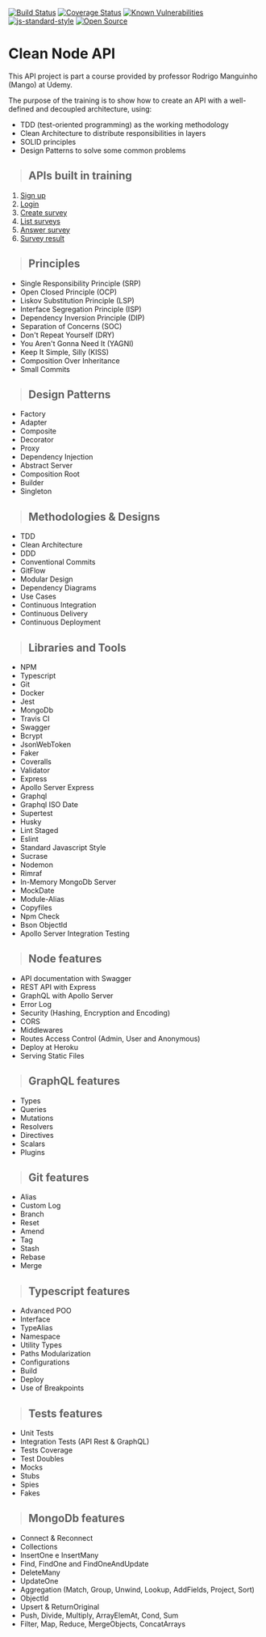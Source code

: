 [![Build Status](https://travis-ci.org/nandotomio/clean-node-api.svg?branch=master)](https://travis-ci.org/nandotomio/clean-node-api)
[![Coverage Status](https://coveralls.io/repos/github/nandotomio/clean-node-api/badge.svg?branch=master)](https://coveralls.io/github/nandotomio/clean-node-api?branch=master)
[![Known Vulnerabilities](https://snyk.io/test/github/nandotomio/clean-node-api/badge.svg)](https://snyk.io/test/github/nandotomio/clean-node-api)
[![js-standard-style](https://img.shields.io/badge/code%20style-standard-brightgreen.svg)](http://standardjs.com)
[![Open Source](https://badges.frapsoft.com/os/v1/open-source.svg?v=103)](https://opensource.org/)

# **Clean Node API**

This API project is part a course provided by professor Rodrigo Manguinho (Mango) at Udemy.

The purpose of the training is to show how to create an API with a well-defined and decoupled architecture, using:
* TDD (test-oriented programming) as the working methodology
* Clean Architecture to distribute responsibilities in layers
* SOLID principles
* Design Patterns to solve some common problems

> ## APIs built in training

1. [Sign up](./requirements/signup.md)
2. [Login](./requirements/login.md)
3. [Create survey](./requirements/add-survey.md)
4. [List surveys](./requirements/load-surveys.md)
5. [Answer survey](./requirements/save-survey-result.md)
6. [Survey result](./requirements/load-survey-result.md)

> ## Principles

* Single Responsibility Principle (SRP)
* Open Closed Principle (OCP)
* Liskov Substitution Principle (LSP)
* Interface Segregation Principle (ISP)
* Dependency Inversion Principle (DIP)
* Separation of Concerns (SOC)
* Don't Repeat Yourself (DRY)
* You Aren't Gonna Need It (YAGNI)
* Keep It Simple, Silly (KISS)
* Composition Over Inheritance
* Small Commits

> ## Design Patterns

* Factory
* Adapter
* Composite
* Decorator
* Proxy
* Dependency Injection
* Abstract Server
* Composition Root
* Builder
* Singleton

> ## Methodologies & Designs

* TDD
* Clean Architecture
* DDD
* Conventional Commits
* GitFlow
* Modular Design
* Dependency Diagrams
* Use Cases
* Continuous Integration
* Continuous Delivery
* Continuous Deployment

> ## Libraries and Tools

* NPM
* Typescript
* Git
* Docker
* Jest
* MongoDb
* Travis CI
* Swagger
* Bcrypt
* JsonWebToken
* Faker
* Coveralls
* Validator
* Express
* Apollo Server Express
* Graphql
* Graphql ISO Date
* Supertest
* Husky
* Lint Staged
* Eslint
* Standard Javascript Style
* Sucrase
* Nodemon
* Rimraf
* In-Memory MongoDb Server
* MockDate
* Module-Alias
* Copyfiles
* Npm Check
* Bson ObjectId
* Apollo Server Integration Testing

> ## Node features

* API documentation with Swagger
* REST API with Express
* GraphQL with Apollo Server
* Error Log
* Security (Hashing, Encryption and Encoding)
* CORS
* Middlewares
* Routes Access Control (Admin, User and Anonymous)
* Deploy at Heroku
* Serving Static Files

> ## GraphQL features

* Types
* Queries
* Mutations
* Resolvers
* Directives
* Scalars
* Plugins

> ## Git features

* Alias
* Custom Log
* Branch
* Reset
* Amend
* Tag
* Stash
* Rebase
* Merge

> ## Typescript features

* Advanced POO
* Interface
* TypeAlias
* Namespace
* Utility Types
* Paths Modularization
* Configurations
* Build
* Deploy
* Use of Breakpoints

> ## Tests features

* Unit Tests
* Integration Tests (API Rest & GraphQL)
* Tests Coverage
* Test Doubles
* Mocks
* Stubs
* Spies
* Fakes

> ## MongoDb features

* Connect & Reconnect
* Collections
* InsertOne e InsertMany
* Find, FindOne and FindOneAndUpdate
* DeleteMany
* UpdateOne
* Aggregation (Match, Group, Unwind, Lookup, AddFields, Project, Sort)
* ObjectId
* Upsert & ReturnOriginal
* Push, Divide, Multiply, ArrayElemAt, Cond, Sum
* Filter, Map, Reduce, MergeObjects, ConcatArrays
